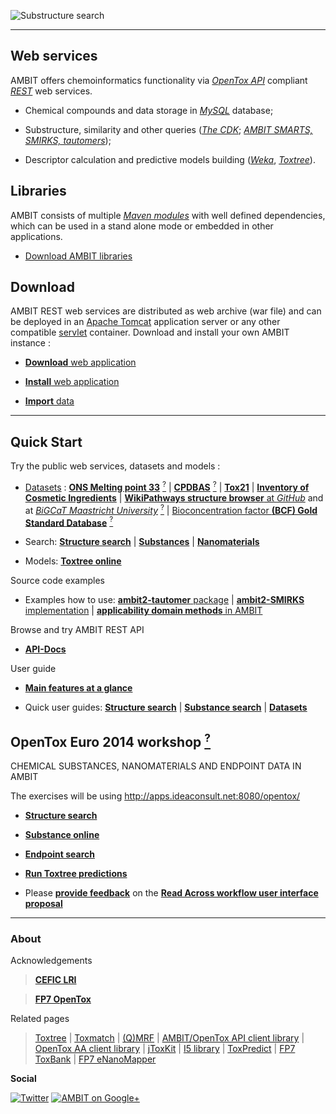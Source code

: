 

![Substructure search](images/screenshots/search_substructure_2.png "AMBIT Substructure search")

---

## Web services

AMBIT offers chemoinformatics functionality via [*OpenTox API*](api.html) compliant [*REST*](rest.html) web services. 

- Chemical compounds and data storage in [*MySQL*](http://mysql.com) database; 

- Substructure, similarity and other queries ([*The CDK*](http://cdk.sf.net); [*AMBIT SMARTS, SMIRKS, tautomers*](pubs_citeambit.html));

- Descriptor calculation and predictive models building ([*Weka*](http://www.cs.waikato.ac.nz/ml/weka/), [*Toxtree*](http://toxtree.sf.net)).

## Libraries

AMBIT consists of multiple [*Maven modules*](http://maven.apache.org/) with well defined dependencies, which can be used in a stand alone mode or embedded in other applications.
   
- [Download AMBIT libraries](./download_ambitlibs.html)

## Download

AMBIT REST web services are distributed as web archive (war file) and can be deployed in an [Apache Tomcat](http://tomcat.apache.org/) application server or any other compatible [servlet](http://en.wikipedia.org/wiki/Java_Servlet) container. Download and install your own AMBIT instance :

-   [**Download** web application](./download_ambitrest.html)

-   [**Install** web application](./install_ambitrest.html)

-   [**Import** data](./usage_dataset.html)

---

## Quick Start

Try the public web services, datasets and models : 

-   [Datasets](http://apps.ideaconsult.net:8080/data/dataset?pagesize=100) : [**ONS Melting point 33**](http://apps.ideaconsult.net:8080/data/ui/_dataset?dataset_uri=http%3A%2F%2Fapps.ideaconsult.net%3A8080%2Fdata%2Fdataset%2F45) [<sup>?</sup>](http://precedings.nature.com/documents/6229/version/1) | [**CPDBAS**](http://apps.ideaconsult.net:8080/data/ui/_dataset?dataset_uri=http%3A%2F%2Fapps.ideaconsult.net%3A8080%2Fdata%2Fdataset%2F10) [<sup>?</sup>](http://www.epa.gov/ncct/dsstox/sdf_cpdbas.html) | [**Tox21**](http://apps.ideaconsult.net:8080/data/ui/_dataset?dataset_uri=http%3A%2F%2Fapps.ideaconsult.net%3A8080%2Fdata%2Fdataset%2F36) | [**Inventory of Cosmetic Ingredients**](http://apps.ideaconsult.net:8080/data/ui/_dataset?dataset_uri=http%3A%2F%2Fapps.ideaconsult.net%3A8080%2Fdata%2Fdataset%2F1) | [**WikiPathways structure browser** at *GitHub*](http://ideaconsult.github.io/Toxtree.js) and at [*BiGCaT Maastricht University*](http://www.bigcat.unimaas.nl/~egonw/wpm/) [<sup>?</sup>](http://wikipathways.org/index.php/WikiPathways) |  [Bioconcentration factor **(BCF) Gold Standard Database**](http://ambit.sourceforge.net/euras/) [<sup>?</sup>](http://www.cefic-lri.org/lri-toolbox/bcf)
     
-   Search: [**Structure search**](http://apps.ideaconsult.net:8080/data/ui/_search) | [**Substances**](http://apps.ideaconsult.net:8080/data/substances) | [**Nanomaterials**](http://apps.ideaconsult.net:8080/enanomapper/substances) 
   
-   Models: [**Toxtree online**](http://apps.ideaconsult.net:8080/data/ui/toxtree)

Source code examples

-   Examples how to use: [**ambit2-tautomer** package](https://github.com/ideaconsult/examples-ambit/tree/master/tautomers-example) | [**ambit2-SMIRKS** implementation](https://github.com/ideaconsult/examples-ambit/tree/master/smirks-example) | [**applicability domain methods** in AMBIT](https://github.com/ideaconsult/examples-ambit/tree/master/appdomain-example)

Browse and try AMBIT REST API

-   [**API-Docs**](http://ideaconsult.github.io/examples-ambit/apidocs/)	

User guide

-   [**Main features at a glance**](intro.html)

-   Quick user guides: [**Structure search**](usage.html) | [**Substance search**](usage_substance.html) | [**Datasets**](usage_dataset.html)

## OpenTox Euro 2014 workshop [<sup>?</sup>](http://douglasconnect.com/abstract/workshop-data-ambit)

CHEMICAL SUBSTANCES, NANOMATERIALS AND ENDPOINT DATA IN AMBIT 

The exercises will be using http://apps.ideaconsult.net:8080/opentox/

-   [**Structure search**](http://apps.ideaconsult.net:8080/opentox/ui/_search)

-   [**Substance online**](http://apps.ideaconsult.net:8080/opentox/substance)

-   [**Endpoint search**](http://apps.ideaconsult.net:8080/opentox/query/study)

-   [**Run Toxtree predictions**](http://apps.ideaconsult.net:8080/opentox/ui/toxtree)

-   Please [**provide feedback**](https://docs.google.com/forms/d/1ncsW59uGAJfEUgSv8tvfbiU0XRXIik9RuRJ376WnkB0/viewform) on the [**Read Across workflow user interface proposal**](http://ambit.sourceforge.net/RA/RA.pdf)

---

### About

Acknowledgements

>[**CEFIC LRI**](http://www.cefic-lri.org/)

>[**FP7 OpenTox**](http://opentox.org/)

Related pages

> [Toxtree](http://toxtree.sf.net/) | [Toxmatch](http://toxmatch.sf.net/) |  [(Q)MRF](http://qmrf.sf.net/) | 
 [AMBIT/OpenTox API client library](https://github.com/ideaconsult/opentox-cli) | [OpenTox AA client library](https://github.com/vedina/opentox-aa-cli) | 
 [jToxKit](https://github.com/ideaconsult/Toxtree.js) | [I5 library](https://github.com/ideaconsult/i5) | [ToxPredict](http://toxpredict.org) |
 [FP7 ToxBank](http://toxbank.net) | [FP7 eNanoMapper](http://enanomapper.net)

**Social**

[![Twitter](./images/twitter.png)](https://twitter.com/10705013)  [![AMBIT on Google+](./images/googleplus.png)](https://plus.google.com/116849658963631645389/posts)


